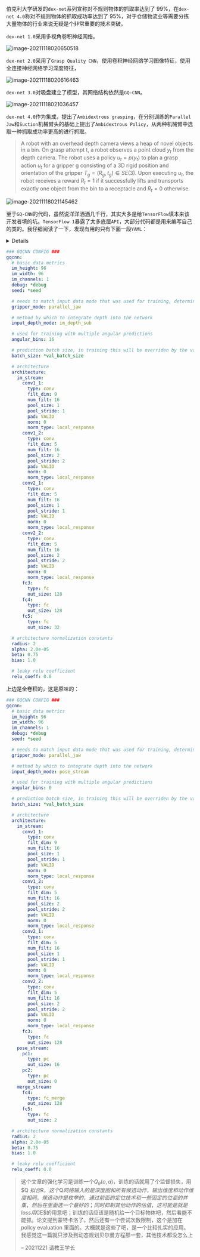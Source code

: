 伯克利大学研发的`dex-net`系列宣称对不规则物体的抓取率达到了 99%，在`dex-net 4.0`称对不规则物体的抓取成功率达到了 95%，对于仓储物流业等需要分拣大量物体的行业来说无疑是个非常重要的技术突破。

`dex-net 1.0`采用多视角卷积神经网络。

![image-20211118020650518](media/dex-net/image-20211118020650518.png)

`dex-net 2.0`采用了`Grasp Quality CNN`，使用卷积神经网络学习图像特征，使用全连接神经网络学习深度特征，

![image-20211118020616463](media/dex-net/image-20211118020616463.png)

`dex-net 3.0`对吸盘建立了模型，其网络结构依然是`GQ-CNN`。

![image-20211118021036457](media/dex-net/image-20211118021036457.png)

`dex-net 4.0`作为集成，提出了`Ambidextrous grasping`，在分别训练的`Parallel Jaw`和`Suction`机械臂头的基础上提出了`Ambidextrous Policy`，从两种机械臂中选取一种抓取成功率更高的进行抓取。

> A robot with an overhead depth camera views a heap of novel objects in a bin. On grasp attempt t, a robot observes a point cloud $y_t$ from the depth camera. The robot uses a policy $u_t = p(y_t)$ to plan a grasp action $u_t$ for a gripper g consisting of a 3D rigid position and orientation of the gripper $T_g = (R_g, t_g) ∈ SE (3)$. Upon executing $u_t$, the robot receives a reward $R_t = 1$ if it successfully lifts and transports exactly one object from the bin to a receptacle and $R_t = 0$ otherwise.

![image-20211118021145462](media/dex-net/image-20211118021145462.png)

至于`GQ-CNN`的代码，虽然说洋洋洒洒几千行，其实大多是给`TensorFlow`填本来该开发者填的坑。`TensorFlow 1`暴露了太多底层`API`，大部分代码都是用来编写自己的类的。我仔细阅读了一下，发现有用的只有下面一段`YAML`：

<details>
    <code>
    	# general optimization params
train_batch_size: 64
val_batch_size: &val_batch_size 64
# logging params
num_epochs: 50        # number of epochs to train for
eval_frequency: 10    # how often to get validation error (in epochs)
save_frequency: 10    # how often to save output (in epochs)
vis_frequency: 10000  # how often to visualize filters (in epochs)
log_frequency: 1      # how often to log output (in steps)
# train / val split params
train_pct: 0.8              # percentage of the data to use for training vs validation
total_pct: 1.0              # percentage of all the files to use
eval_total_train_error: 0   # whether or not to evaluate the total training error on each validataion
max_files_eval: 1000        # the number of validation files to use in each eval
# optimization params
loss: sparse
optimizer: momentum
train_l2_regularizer: 0.0005
base_lr: 0.01
decay_step_multiplier: 0.5   # number of times to go through training datapoints before stepping down decay rate (in epochs)
decay_rate: 0.95
momentum_rate: 0.9
max_training_examples_per_load: 128
drop_rate: 0.0
max_global_grad_norm: 100000000000
# input params
training_mode: classification
image_field_name: tf_depth_ims
pose_field_name: grasps
# label params
target_metric_name: grasp_metrics  # name of the field to use for the labels
metric_thresh: 0.5                 # threshold for positive examples (label = 1 if grasp_metric > metric_thresh)
# preproc params
num_random_files: 10000     # the number of random files to compute dataset statistics in preprocessing (lower speeds initialization)
preproc_log_frequency: 100 # how often to log preprocessing (in steps)
# denoising / synthetic data params
multiplicative_denoising: 0
gamma_shape: 1000.00
symmetrize: 0
gaussian_process_denoising: 0
gaussian_process_rate: 0.5
gaussian_process_scaling_factor: 4.0
gaussian_process_sigma: 0.005
# tensorboard
tensorboard_port: 6006
# debugging params
debug: &debug 0
debug_num_files: 10 # speeds up initialization
seed: &seed 24098
        </code>
</details>

```yaml
### GQCNN CONFIG ###
gqcnn:
  # basic data metrics
  im_height: 96
  im_width: 96
  im_channels: 1
  debug: *debug
  seed: *seed

  # needs to match input data mode that was used for training, determines the pose dimensions for the network
  gripper_mode: parallel_jaw

  # method by which to integrate depth into the network
  input_depth_mode: im_depth_sub

  # used for training with multiple angular predictions
  angular_bins: 16

  # prediction batch size, in training this will be overriden by the val_batch_size in the optimizer's config file
  batch_size: *val_batch_size

  # architecture
  architecture:
    im_stream:
      conv1_1:
        type: conv
        filt_dim: 9
        num_filt: 16
        pool_size: 1
        pool_stride: 1
        pad: VALID
        norm: 0
        norm_type: local_response
      conv1_2:
        type: conv
        filt_dim: 5
        num_filt: 16
        pool_size: 2
        pool_stride: 2
        pad: VALID
        norm: 0
        norm_type: local_response
      conv2_1:
        type: conv
        filt_dim: 5
        num_filt: 16
        pool_size: 1
        pool_stride: 1
        pad: VALID
        norm: 0
        norm_type: local_response
      conv2_2:
        type: conv
        filt_dim: 5
        num_filt: 16
        pool_size: 2
        pool_stride: 2
        pad: VALID
        norm: 0
        norm_type: local_response
      fc3:
        type: fc
        out_size: 128
      fc4:
        type: fc
        out_size: 128
      fc5:
        type: fc
        out_size: 32

  # architecture normalization constants
  radius: 2
  alpha: 2.0e-05
  beta: 0.75
  bias: 1.0

  # leaky relu coefficient
  relu_coeff: 0.0
```

上边是全卷积的，这是原味的：

```yaml
### GQCNN CONFIG ###
gqcnn:
  # basic data metrics
  im_height: 96
  im_width: 96
  im_channels: 1
  debug: *debug
  seed: *seed

  # needs to match input data mode that was used for training, determines the pose dimensions for the network
  gripper_mode: parallel_jaw

  # method by which to integrate depth into the network
  input_depth_mode: pose_stream

  # used for training with multiple angular predictions
  angular_bins: 0

  # prediction batch size, in training this will be overriden by the val_batch_size in the optimizer's config file
  batch_size: *val_batch_size

  # architecture
  architecture:
    im_stream:
      conv1_1:
        type: conv
        filt_dim: 9
        num_filt: 16
        pool_size: 1
        pool_stride: 1
        pad: VALID
        norm: 0
        norm_type: local_response
      conv1_2:
        type: conv
        filt_dim: 5
        num_filt: 16
        pool_size: 2
        pool_stride: 2
        pad: VALID
        norm: 0
        norm_type: local_response
      conv2_1:
        type: conv
        filt_dim: 5
        num_filt: 16
        pool_size: 1
        pool_stride: 1
        pad: VALID
        norm: 0
        norm_type: local_response
      conv2_2:
        type: conv
        filt_dim: 5
        num_filt: 16
        pool_size: 2
        pool_stride: 2
        pad: VALID
        norm: 0
        norm_type: local_response
      fc3:
        type: fc
        out_size: 128
    pose_stream:
      pc1:
        type: pc
        out_size: 16
      pc2:
        type: pc
        out_size: 0
    merge_stream:
      fc4:
        type: fc_merge
        out_size: 128
      fc5:
        type: fc
        out_size: 2

  # architecture normalization constants
  radius: 2
  alpha: 2.0e-05
  beta: 0.75
  bias: 1.0

  # leaky relu coefficient
  relu_coeff: 0.0
```

> 这个文章的强化学习是训练一个$Q_θ(o,a)$，训练的话就用了个监督损失，用$Q
> $拟合$R$，这个$Q$网络输入的是深度图和所有候选动作，输出维度和动作维度相同，候选动作是枚举的，通过前面的定位技术和一些固定的位姿的并集，然后在里面选一个最好的；同时抑制其他动作的估值，这可能是就是 loss 用$CE$的用意吧；训练的话应该是随机给一个目标物体吧，然后看能不能抓。论文提到蒙特卡洛了，然后还有一个尝试次数限制，这个是加在 policy evaluation 里面的。大概就是这些了吧，是一个比较扎实的应用。我感觉这一篇就只涉及到动态规划贝尔曼方程那一套，其他技术都没怎么上
>
> – 20211221 请教王学长

[^dex-net4]: https://www.science.org/doi/10.1126/scirobotics.aau4984
[^dex-net]: https://berkeleyautomation.github.io/dex-net/
